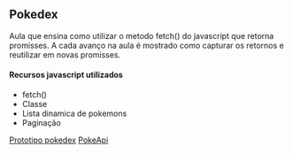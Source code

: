 ## Pokedex

Aula que ensina como utilizar o metodo fetch() do javascript que retorna promisses. A cada avanço na aula é mostrado como capturar os retornos e reutilizar em novas promisses.

#### Recursos javascript utilizados

* fetch()
* Classe
* Lista dinamica de pokemons
* Paginação

[Prototipo pokedex](https://dribbble.com/shots/6540871-Pokedex-App)
[PokeApi](https://pokeapi.co/)
